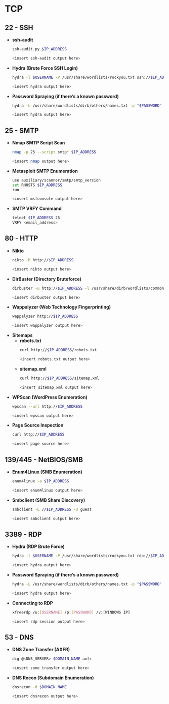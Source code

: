 # TCP

## 22 - SSH
- **ssh-audit**
    ```bash
    ssh-audit.py $IP_ADDRESS
    ```
    ```bash
    <insert ssh-audit output here>
    ```
- **Hydra (Brute Force SSH Login)**
    ```bash
    hydra -l $USERNAME -P /usr/share/wordlists/rockyou.txt ssh://$IP_ADDRESS:$PORT -t 4 -V
    ```
    ```bash
    <insert hydra output here>
    ```
- **Password Spraying (if there’s a known password)**
    ```bash
    hydra -L /usr/share/wordlists/dirb/others/names.txt -p "$PASSWORD" ssh://$IP_ADDRESS
    ```
    ```bash
    <insert hydra output here>
    ```

## 25 - SMTP
- **Nmap SMTP Script Scan**
    ```bash
    nmap -p 25 --script smtp* $IP_ADDRESS
    ```
    ```bash
    <insert nmap output here>
    ```
- **Metasploit SMTP Enumeration**
    ```bash
    use auxiliary/scanner/smtp/smtp_version
    set RHOSTS $IP_ADDRESS
    run
    ```
    ```bash
    <insert msfconsole output here>
    ```
- **SMTP VRFY Command**
    ```bash
    telnet $IP_ADDRESS 25
    VRFY <email_address>
    ```

## 80 - HTTP
- **Nikto**
    ```bash
    nikto -h http://$IP_ADDRESS
    ```
    ```bash
    <insert nikto output here>
    ```
- **DirBuster (Directory Bruteforce)**
    ```bash
    dirbuster -u http://$IP_ADDRESS -l /usr/share/dirb/wordlists/common.txt
    ```
    ```bash
    <insert dirbuster output here>
    ```
- **Wappalyzer (Web Technology Fingerprinting)**
    ```bash
    wappalyzer http://$IP_ADDRESS
    ```
    ```bash
    <insert wappalyzer output here>
    ```
- **Sitemaps**
    - **robots.txt**
        ```bash
        curl http://$IP_ADDRESS/robots.txt
        ```
        ```bash
        <insert robots.txt output here>
        ```
    - **sitemap.xml**
        ```bash
        curl http://$IP_ADDRESS/sitemap.xml
        ```
        ```bash
        <insert sitemap.xml output here>
        ```
- **WPScan (WordPress Enumeration)**
    ```bash
    wpscan --url http://$IP_ADDRESS
    ```
    ```bash
    <insert wpscan output here>
    ```
- **Page Source Inspection**
    ```bash
    curl http://$IP_ADDRESS
    ```
    ```bash
    <insert page source here>
    ```

## 139/445 - NetBIOS/SMB
- **Enum4Linux (SMB Enumeration)**
    ```bash
    enum4linux -a $IP_ADDRESS
    ```
    ```bash
    <insert enum4linux output here>
    ```
- **Smbclient (SMB Share Discovery)**
    ```bash
    smbclient -L //$IP_ADDRESS -U guest
    ```
    ```bash
    <insert smbclient output here>
    ```

## 3389 - RDP
- **Hydra (RDP Brute Force)**
    ```bash
    hydra -l $USERNAME -P /usr/share/wordlists/rockyou.txt rdp://$IP_ADDRESS:$PORT -t 4 -V
    ```
    ```bash
    <insert hydra output here>
    ```
- **Password Spraying (if there’s a known password)**
    ```bash
    hydra -L /usr/share/wordlists/dirb/others/names.txt -p "$PASSWORD" rdp://$IP_ADDRESS
    ```
    ```bash
    <insert hydra output here>
    ```
- **Connecting to RDP**
    ```bash
    xfreerdp /u:[USERNAME] /p:[PASSWORD] /v:[WINDOWS IP]
    ```
    ```bash
    <insert rdp session output here>
    ```

## 53 - DNS
- **DNS Zone Transfer (AXFR)**
    ```bash
    dig @<DNS_SERVER> $DOMAIN_NAME axfr
    ```
    ```bash
    <insert zone transfer output here>
    ```
- **DNS Recon (Subdomain Enumeration)**
    ```bash
    dnsrecon -d $DOMAIN_NAME
    ```
    ```bash
    <insert dnsrecon output here>
    ```
